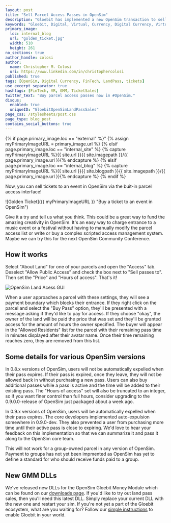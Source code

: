 ```yaml
---
layout: post
title: "Sell Parcel Access Passes in OpenSim"
description: "Gloebit has implemented a new OpenSim transaction to sell time-limited passes to a parcel.  Try it for your next event."
keywords: "Gloebit, Digital, Virtual, Currency, Digital Currency, Virtual Currency, FinTech, OpenSim, OpenSimulator, LandPass, Land Pass, Parcel Pass, LandPass Sales, ticket, pass"
primary_image:
  loc: internal_blog
  url: "golden_ticket.jpg"
  width: 510
  height: 261
no_sections: true
author_handle: colosi
author:
  name: Christopher M. Colosi
  uri: https://www.linkedin.com/in/christophercolosi
published: true
tags: [OpenSim, Digital Currency, FinTech, LandPass, tickets]
use_excerpt_separator: true
hashtags: [FinTech, VR, GMM, TicketSales]
twitter_text: "Buy parcel access passes now in #OpenSim."
disqus:
  enabled: true
  uniqueID: "GloebitOpenSimLandPassSales"
page_css: /stylesheets/post.css
page_type: blog_post
contains_social_buttons: true
---
```

{% if page.primary_image.loc == "external" %}"
  {% assign myPrimaryImageURL = primary_image.url %}
{% elsif page.primary_image.loc == "internal_site" %}
  {% capture myPrimaryImageURL %}{{ site.url }}{{ site.imagepath }}/{{ page.primary_image.url }}{% endcapture %}
{% elsif page.primary_image.loc == "internal_blog" %}
  {% capture myPrimaryImageURL %}{{ site.url }}{{ site.blogpath }}{{ site.imagepath }}/{{ page.primary_image.url }}{% endcapture %}
{% endif %}

Now, you can sell tickets to an event in OpenSim via the buit-in parcel access interface!

![Golden Ticket]({{ myPrimaryImageURL }} "Buy a ticket to an event in OpenSim")

<!--end_excerpt-->

Give it a try and tell us what you think. This could be a great way to fund the amazing creativity in OpenSim.  It's an easy way to charge entrance to a music event or a festival without having to manually modify the parcel access list or write or buy a complex scripted access management system. Maybe we can try this for the next OpenSim Community Conference.

## How it works ##

Select "About Land" for one of your parcels and open the "Access" tab.  Deselect "Allow Public Access" and check the box next to "Sell passes to". Then set the "Price" and "Hours of access". That's it!

![OpenSim Land Acess GUI]({{site.blogpath}}{{site.imagepath}}/OpenSimLandAccessGUI.png "Select Sell passes to from the land access gui and set the price and hours")

When a user approaches a parcel with these settings, they will see a payment boundary which blocks their entrance. If they right click on the parcel and select the "Buy Pass" option, they'll be presented with a message asking if they'd like to pay for access. If they choose "okay", the owner of the land will be paid the price that was set and they'll be granted access for the amount of hours the owner specified. The buyer will appear in the "Allowed Residents" list for the parcel with their remaining pass time in minutes displayed after their avatar name. Once their time remaining reaches zero, they are removed from this list.

## Some details for various OpenSim versions ##

In 0.8.x versions of OpenSim, users will not be automatically expelled when their pass expires. If their pass is expired, once they leave, they will not be allowed back in without purchasing a new pass. Users can also buy additional passes while a pass is active and the time will be added to their existing pass. The "Hours of access" set will also be truncated to an integer, so if you want finer control than full hours, consider upgrading to the 0.9.0.0-release of OpenSim just packaged about a week ago.

In 0.9.x versions of OpenSim, users will be automatically expelled when their pass expires. The core developers implemented auto-expulsion somewhere in 0.9.0-dev. They also prevented a user from purchasing more time until their active pass is close to expiring. We'd love to hear your feedback on this implementation so that we can summarize it and pass it along to the OpenSim core team.

This will not work for a group-owned parcel in any version of OpenSim. Payment to groups has not yet been impmented as OpenSim has yet to define a standard for who should receive funds paid to a group.

## New GMM DLLs ##

We've released new DLLs for the OpenSim Gloebit Money Module which can be found on our [downloads page](/opensim/downloads). If you'd like to try out land pass sales, then you'll need this latest DLL.  Simply replace your current DLL with the new one and restart your sim.  If you're not yet a part of the Gloebit ecosystem, what are you waiting for?  Follow our [simple instructions](opensim/configuration-instructions/) to enable Gloebit in your world.



